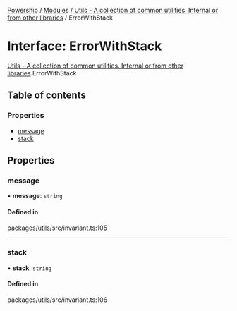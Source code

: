 [Powership](../README.md) / [Modules](../modules.md) / [Utils - A collection of common utilities. Internal or from other libraries](../modules/Utils___A_collection_of_common_utilities__Internal_or_from_other_libraries.md) / ErrorWithStack

# Interface: ErrorWithStack

[Utils - A collection of common utilities. Internal or from other libraries](../modules/Utils___A_collection_of_common_utilities__Internal_or_from_other_libraries.md).ErrorWithStack

## Table of contents

### Properties

- [message](Utils___A_collection_of_common_utilities__Internal_or_from_other_libraries.ErrorWithStack.md#message)
- [stack](Utils___A_collection_of_common_utilities__Internal_or_from_other_libraries.ErrorWithStack.md#stack)

## Properties

### message

• **message**: `string`

#### Defined in

packages/utils/src/invariant.ts:105

___

### stack

• **stack**: `string`

#### Defined in

packages/utils/src/invariant.ts:106
